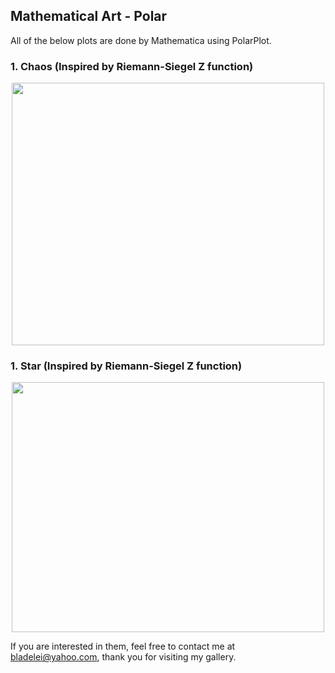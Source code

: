 ## Mathematical Art - Polar
All of the below plots are done by Mathematica using PolarPlot.

### 1. Chaos (Inspired by Riemann-Siegel Z function)
<p align="center"><img src= "https://user-images.githubusercontent.com/66701331/182991943-ef869548-e8d5-4c52-829a-8884657ca6b5.png" width="500" height="420" ></p>



### 1. Star (Inspired by Riemann-Siegel Z function)
<p align="center"><img src= "https://user-images.githubusercontent.com/66701331/182994745-5db5889c-c63a-4dc9-93e2-d05cce15fd46.png" width="500" height="400" ></p>



If you are interested in them, feel free to contact me at bladelei@yahoo.com, thank you for visiting my gallery.
